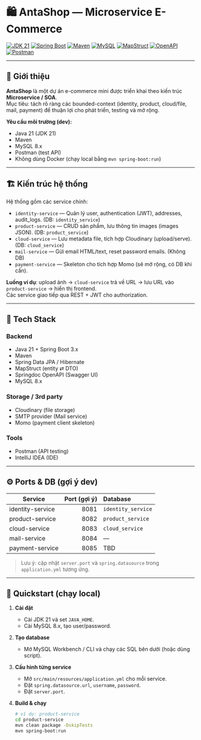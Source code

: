 # 🛍️ AntaShop — Microservice E-Commerce

[![JDK 21](https://img.shields.io/badge/JDK-21-blue?logo=java&logoColor=white)](https://www.oracle.com/java/)
[![Spring Boot](https://img.shields.io/badge/Spring%20Boot-3.x-brightgreen?logo=spring&logoColor=white)](https://spring.io/projects/spring-boot)
[![Maven](https://img.shields.io/badge/Maven-3.x-C71A36?logo=apachemaven&logoColor=white)](https://maven.apache.org/)
[![MySQL](https://img.shields.io/badge/MySQL-8.x-4479A1?logo=mysql&logoColor=white)](https://www.mysql.com/)
[![MapStruct](https://img.shields.io/badge/MapStruct-1.x-0B83A5?logo=mapbox&logoColor=white)](https://mapstruct.org/)
[![OpenAPI](https://img.shields.io/badge/OpenAPI-Springdoc-blue?logo=openapi&logoColor=white)](https://springdoc.org/)
[![Postman](https://img.shields.io/badge/Postman-Collection-FF6C37?logo=postman&logoColor=white)](https://www.postman.com/)

---

## 📘 Giới thiệu

**AntaShop** là một dự án e-commerce mini được triển khai theo kiến trúc **Microservice / SOA**.  
Mục tiêu: tách rõ ràng các bounded-context (identity, product, cloud/file, mail, payment) để thuận lợi cho phát triển, testing và mở rộng.

**Yêu cầu môi trường (dev):**
- Java 21 (JDK 21)
- Maven
- MySQL 8.x
- Postman (test API)
- Không dùng Docker (chạy local bằng `mvn spring-boot:run`)

---

## 🏗️ Kiến trúc hệ thống

Hệ thống gồm các service chính:

- `identity-service` — Quản lý user, authentication (JWT), addresses, audit_logs. (DB: `identity_service`)
- `product-service` — CRUD sản phẩm, lưu thông tin images (images JSON). (DB: `product_service`)
- `cloud-service` — Lưu metadata file, tích hợp Cloudinary (upload/serve). (DB: `cloud_service`)
- `mail-service` — Gửi email HTML/text, reset password emails. (Không DB)
- `payment-service` — Skeleton cho tích hợp Momo (sẽ mở rộng, có DB khi cần).

**Luồng ví dụ**: upload ảnh → `cloud-service` trả về URL → lưu URL vào `product-service` → hiển thị frontend.  
Các service giao tiếp qua REST + JWT cho authorization.

---

## 🔧 Tech Stack

### Backend
- Java 21 + Spring Boot 3.x  
- Maven
- Spring Data JPA / Hibernate
- MapStruct (entity ⇄ DTO)
- Springdoc OpenAPI (Swagger UI)
- MySQL 8.x

### Storage / 3rd party
- Cloudinary (file storage)
- SMTP provider (Mail service)
- Momo (payment client skeleton)

### Tools
- Postman (API testing)
- IntelliJ IDEA (IDE)

---

## ⚙️ Ports & DB (gợi ý dev)

| Service | Port (gợi ý) | Database |
|---|---:|:---|
| identity-service | 8081 | `identity_service` |
| product-service  | 8082 | `product_service` |
| cloud-service    | 8083 | `cloud_service` |
| mail-service     | 8084 | — |
| payment-service  | 8085 | TBD |

> Lưu ý: cập nhật `server.port` và `spring.datasource` trong `application.yml` tương ứng.

---

## 🚀 Quickstart (chạy local)

1. **Cài đặt**
   - Cài JDK 21 và set `JAVA_HOME`.
   - Cài MySQL 8.x, tạo user/password.

2. **Tạo database**
   - Mở MySQL Workbench / CLI và chạy các SQL bên dưới (hoặc dùng script).

3. **Cấu hình từng service**
   - Mở `src/main/resources/application.yml` cho mỗi service.
   - Đặt `spring.datasource.url`, `username`, `password`.
   - Đặt `server.port`.

4. **Build & chạy**
   ```bash
   # ví dụ: product-service
   cd product-service
   mvn clean package -DskipTests
   mvn spring-boot:run
